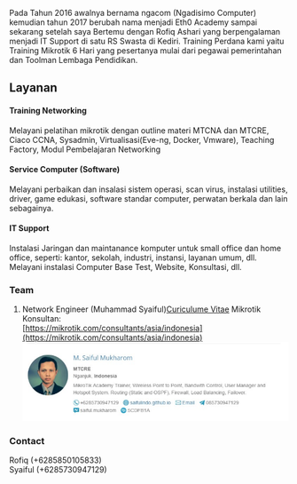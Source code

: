 
Pada Tahun 2016 awalnya bernama ngacom (Ngadisimo Computer) kemudian tahun 2017 berubah nama menjadi Eth0 Academy sampai sekarang setelah saya Bertemu dengan Rofiq Ashari yang berpengalaman menjadi IT Support di satu RS Swasta di Kediri. Training Perdana kami yaitu Training Mikrotik 6 Hari yang pesertanya mulai dari pegawai pemerintahan dan Toolman Lembaga Pendidikan.

## Layanan
#### Training Networking
Melayani pelatihan 	mikrotik dengan outline materi MTCNA dan MTCRE,
Ciaco CCNA, Sysadmin, Virtualisasi(Eve-ng, Docker, Vmware), Teaching Factory,
Modul Pembelajaran Networking

#### Service Computer (Software)
Melayani perbaikan dan insalasi sistem operasi, scan virus,
instalasi utilities, driver, game edukasi, software standar computer,
perwatan berkala dan lain sebagainya.

#### IT Support
Instalasi Jaringan dan maintanance komputer untuk small office dan home office,
seperti: kantor, sekolah, industri, instansi, layanan umum, dll.
Melayani instalasi Computer Base Test, Website, Konsultasi, dll.

### Team
1. Network Engineer (Muhammad Syaiful)[Curiculume Vitae](/mycv)
   Mikrotik Konsultan:<br>
   [https://mikrotik.com/consultants/asia/indonesia](https://mikrotik.com/consultants/asia/indonesia)
   ![konsultan](/consultan-mikrotik.jpg)

### Contact
Rofiq (+6285850105833)<br>
Syaiful (+6285730947129)